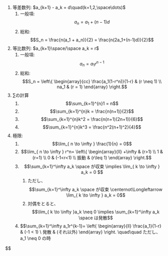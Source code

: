 1. 等差数列: $a_{k+1} - a_k = d\quad(k=1,2,\space\dots)$
	1. 一般項: $$a_n = a_1 + (n-1)d$$
	2. 総和: $$S_n = \frac{n(a_1 + a_n)}{2} = \frac{n(2a_1+(n-1)d)}{2}$$
2. 等比数列: $a_{k+1}\space/\space a_k = r$
	1. 一般項: $$a_n = a_1r^{n-1}$$
	2. 総和: $$S_n = \left\{
						\begin{array}{cc}
						\frac{a_1(1-r^n)}{1-r} & (r \neq 1) \\
						na_1 & (r = 1)
						\end{array}
					\right.$$
3. $\sum$の計算
	1. $$\sum_{k=1}^{n}1 = n$$
	2. $$\sum_{k=1}^{n}k = \frac{n(n+1)}{2}$$
	3. $$\sum_{k=1}^{n}k^2 = \frac{n(n+1)(2n+1)}{6}$$
	4. $$\sum_{k=1}^{n}k^3 = \frac{n^2(n+1)^2}{4}$$
4. 極限:
	1. $$\lim_{ n \to \infty } \frac{1}{n} = 0$$
	2. $$\lim_{ n \to \infty } r^n=
								\left\{
									\begin{array}{ll}
									+\infty & (r>1) \\
									1  & (r=1) \\
									0 & (-1<r<1) \\
									振動 & (r\leq 1)
									\end{array}
								\right.$$
	3. $$\sum_{k=1}^\infty a_k \space が収束 \implies \lim_{ k \to \infty } a_k = 0 $$
		1. ただし、$$\sum_{k=1}^\infty a_k \space が収束 \centernot\Longleftarrow \lim_{ k \to \infty } a_k = 0$$
		2. 対偶をとると、$$\lim_{ k \to \infty }a_k \neq 0 \implies \sum_{k=1}^\infty a_k \space は発散$$
	4. $$\sum_{k=1}^\infty a_1r^{k-1}= 
	                                    \left\{
	                                        \begin{array}{ll}
                                                \frac{a_1}{1-r} & (-1 < 1) \\
                                                発散 & (それ以外)
                                            \end{array}
	                                    \right.
	                                    \quad\quad ただし、a_1 \neq 0 の時

$$

